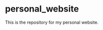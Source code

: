 
<!-- README.md is generated from README.Rmd. Please edit that file -->
personal\_website
=================

This is the repository for my personal website.
